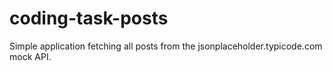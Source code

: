 # coding-task-posts

Simple application fetching all posts from the jsonplaceholder.typicode.com mock API.